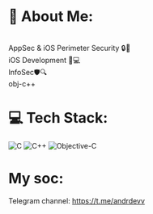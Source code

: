 # 💫 About Me:
<br>AppSec & iOS Perimeter Security 🔒📱<br>iOS Development 📲💻<br>InfoSec🛡️🔍<br>obj-c++ 


# 💻 Tech Stack:
![C](https://img.shields.io/badge/c-%2300599C.svg?style=for-the-badge&logo=c&logoColor=white) ![C++](https://img.shields.io/badge/c++-%2300599C.svg?style=for-the-badge&logo=c%2B%2B&logoColor=white) ![Objective-C](https://img.shields.io/badge/OBJECTIVE--C-%233A95E3.svg?style=for-the-badge&logo=apple&logoColor=white)

# My soc:
Telegram channel: https://t.me/andrdevv
